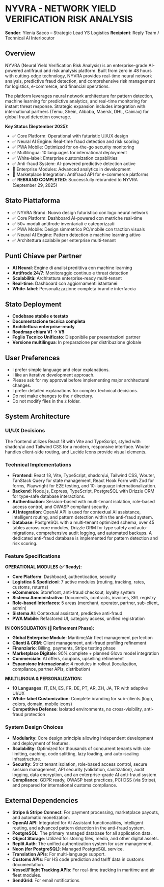 # NYVRA - NETWORK YIELD VERIFICATION RISK ANALYSIS

**Sender**: Ylenia Sacco – Strategic Lead YS Logistics
**Recipient**: Reply Team / Technical AI Interlocutor

## Overview

NYVRA (Neural Yield Verification Risk Analysis) is an enterprise-grade AI-powered antifraud and risk analysis platform. Built from zero in 48 hours with cutting-edge technology, NYVRA provides real-time neural network analysis, predictive fraud detection, and comprehensive risk management for logistics, e-commerce, and financial operations.

The platform leverages neural network architecture for pattern detection, machine learning for predictive analytics, and real-time monitoring for instant threat response. Strategic expansion includes integration with international partners (Temu, Shein, Alibaba, Maersk, DHL, Cainiao) for global fraud detection coverage.

**Key Status (September 2025):**
- ✅ Core Platform: Operational with futuristic UI/UX design
- ✅ Neural AI Engine: Real-time fraud detection and risk scoring
- ✅ PWA Mobile: Optimized for on-the-go security monitoring
- ✅ Multilingua: 10 languages for international deployment
- ✅ White-label: Enterprise customization capabilities
- ✅ Anti-fraud System: AI-powered predictive detection active
- 🔧 Enterprise Modules: Advanced analytics in development
- 🔧 Marketplace Integration: Antifraud API for e-commerce platforms
- ✅ **REBRAND COMPLETED**: Successfully rebranded to NYVRA (September 29, 2025)

## Stato Piattaforma
- ✅ NYVRA Brand: Nuovo design futuristico con logo neural network
- ✅ Core Platform: Dashboard AI-powered con metriche real-time
- ✅ 50+ moduli antifrode inventariati e categorizzati
- ✅ PWA Mobile: Design simmetrico PC/mobile con traction visuals
- ✅ Neural AI Engine: Pattern detection e machine learning attivo
- ✅ Architettura scalabile per enterprise multi-tenant

## Punti Chiave per Partner
- **AI Neural**: Engine di analisi predittiva con machine learning
- **Antifrode 24/7**: Monitoraggio continuo e threat detection
- **Scalabilità**: Architettura enterprise-ready multi-tenant
- **Real-time**: Dashboard con aggiornamenti istantanei
- **White-label**: Personalizzazione completa brand e interfaccia

## Stato Deployment
- **Codebase stabile e testato**
- **Documentazione tecnica completa**
- **Architettura enterprise-ready**
- **Roadmap chiara V1 → V5**
- **Foglio Tecnico Unificato**: Disponibile per presentazioni partner
- **Versione multilingua**: In preparazione per distribuzione globale

## User Preferences

- I prefer simple language and clear explanations.
- I like an iterative development approach.
- Please ask for my approval before implementing major architectural changes.
- I prefer detailed explanations for complex technical decisions.
- Do not make changes to the `Y` directory.
- Do not modify files in the `Z` folder.

## System Architecture

### UI/UX Decisions
The frontend utilizes React 18 with Vite and TypeScript, styled with shadcn/ui and Tailwind CSS for a modern, responsive interface. Wouter handles client-side routing, and Lucide Icons provide visual elements.

### Technical Implementations
- **Frontend**: React 18, Vite, TypeScript, shadcn/ui, Tailwind CSS, Wouter, TanStack Query for state management, React Hook Form with Zod for forms, Playwright for E2E testing, and 10-language internationalization.
- **Backend**: Node.js, Express, TypeScript, PostgreSQL with Drizzle ORM for type-safe database interactions.
- **Authentication**: Session-based with multi-tenant isolation, role-based access control, and OWASP compliant security.
- **AI Integration**: OpenAI API is used for contextual AI assistance, intelligent routing, and pattern detection within the anti-fraud system.
- **Database**: PostgreSQL with a multi-tenant optimized schema, over 45 tables across core modules, Drizzle ORM for type safety and auto-migrations, comprehensive audit logging, and automated backups. A dedicated anti-fraud database is implemented for pattern detection and risk scoring.

### Feature Specifications

**OPERATIONAL MODULES (✅ Ready):**
- **Core Platform**: Dashboard, authentication, security
- **Logistica & Spedizioni**: 7 active modules (routing, tracking, rates, customs, returns)
- **eCommerce**: Storefront, anti-fraud checkout, loyalty system
- **Sistema Amministrativo**: Documents, contracts, invoices, SRL registry
- **Role-based Interfaces**: 5 areas (merchant, operator, partner, sub-client, admin)
- **Sistema AI**: Contextual assistant, predictive anti-fraud
- **PWA Mobile**: Refactored UI, category access, unified registration

**IN CONSOLIDATION (🔧 Refinement Phase):**
- **Global Enterprise Module**: Maritime/Air fleet management perfection
- **Clienti & CRM**: Client management, anti-fraud profiling refinement
- **Finanziario**: Billing, payments, Stripe testing phase
- **Marketplace Digitale**: 90% complete + planned Glovo model integration
- **Commerciale**: AI offers, coupons, upselling refinement
- **Espansione Internazionale**: 4 modules in rollout (localization, compliance, partner APIs, distribution)

**MULTILINGUA & PERSONALIZATION:**
- **10 Languages**: IT, EN, ES, FR, DE, PT, AR, ZH, JA, TR with adaptive UI/UX
- **White-label Customization**: Complete branding for sub-clients (logo, colors, domain, mobile icons)
- **Competitive Defense**: Isolated environments, no cross-visibility, anti-fraud protection

### System Design Choices
- **Modularity**: Core design principle allowing independent development and deployment of features.
- **Scalability**: Optimized for thousands of concurrent tenants with rate limiting, caching, code splitting, lazy loading, and auto-scaling infrastructure.
- **Security**: Strict tenant isolation, role-based access control, secure session management, API security (validation, sanitization), audit logging, data encryption, and an enterprise-grade AI anti-fraud system.
- **Compliance**: GDPR ready, OWASP best practices, PCI DSS (via Stripe), and prepared for international customs compliance.

## External Dependencies

- **Stripe & Stripe Connect**: For payment processing, marketplace payouts, and automatic monetization.
- **OpenAI API**: Integrated for AI Assistant functionalities, intelligent routing, and advanced pattern detection in the anti-fraud system.
- **PostgreSQL**: The primary managed database for all application data.
- **Object Storage**: Utilized for storing files, media, and other digital assets.
- **Replit Auth**: The unified authentication system for user management.
- **Neon (for PostgreSQL)**: Managed PostgreSQL service.
- **Translation APIs**: For multi-language support.
- **Customs APIs**: For HS code prediction and tariff data in customs documentation.
- **Vessel/Flight Tracking APIs**: For real-time tracking in maritime and air fleet modules.
- **SendGrid**: For email notifications.